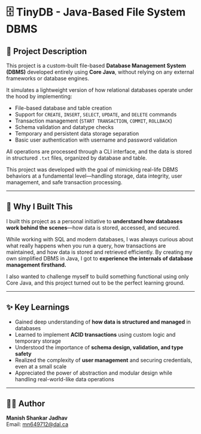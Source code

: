# 🗄️ TinyDB - Java-Based File System DBMS

## 📌 Project Description

This project is a custom-built file-based **Database Management System (DBMS)** developed entirely using **Core Java**, without relying on any external frameworks or database engines.

It simulates a lightweight version of how relational databases operate under the hood by implementing:

- File-based database and table creation
- Support for `CREATE`, `INSERT`, `SELECT`, `UPDATE`, and `DELETE` commands
- Transaction management (`START TRANSACTION`, `COMMIT`, `ROLLBACK`)
- Schema validation and datatype checks
- Temporary and persistent data storage separation
- Basic user authentication with username and password validation

All operations are processed through a CLI interface, and the data is stored in structured `.txt` files, organized by database and table.

This project was developed with the goal of mimicking real-life DBMS behaviors at a fundamental level—handling storage, data integrity, user management, and safe transaction processing.

---

## 🧠 Why I Built This

I built this project as a personal initiative to **understand how databases work behind the scenes**—how data is stored, accessed, and secured.

While working with SQL and modern databases, I was always curious about what really happens when you run a query, how transactions are maintained, and how data is stored and retrieved efficiently. By creating my own simplified DBMS in Java, I got to **experience the internals of database management firsthand.**

I also wanted to challenge myself to build something functional using only Core Java, and this project turned out to be the perfect learning ground.

---

## ✨ Key Learnings

- Gained deep understanding of **how data is structured and managed** in databases
- Learned to implement **ACID transactions** using custom logic and temporary storage
- Understood the importance of **schema design, validation, and type safety**
- Realized the complexity of **user management** and securing credentials, even at a small scale
- Appreciated the power of abstraction and modular design while handling real-world-like data operations

---

## 👨‍💻 Author

**Manish Shankar Jadhav**  
Email: mn649712@dal.ca

